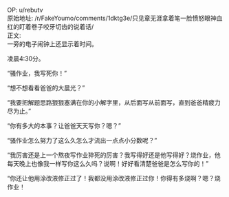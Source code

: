 
OP: u/rebutv  
原始地址: /r/FakeYoumo/comments/1dktg3e/只见章无涯拿着笔一脸愤怒眼神血红的盯着卷子咬牙切齿的说着话/  
正文:  
一旁的电子闹钟上还显示着时间。

凌晨4:30分。

“骚作业，我写死你！”

“想不想看看爸爸的大晨光？”

“我要把解题思路狠狠塞满在你的小解字里，从后面写从前面写，直到爸爸精疲力尽为止。”

“你有多大的本事？让爸爸天天写你？嗯？” 

“骚作业怎么努力了这么久怎么才流出一点点小分数呢？”

“我厉害还是上一个熬夜写作业猝死的厉害？我写得好还是他写得好？烧作业，他每天晚上也像我一样写你这么久吗？说啊！好好看清楚爸爸是怎么写你的！”

“你还让他用涂改液修正过了！我都没用涂改液修正过你！你得有多烧啊？嗯？烧作业！
